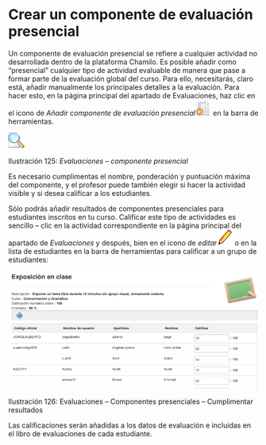# Crear un componente de evaluación presencial

Un componente de evaluación presencial se refiere a cualquier actividad no desarrollada dentro de la plataforma Chamilo. Es posible añadir como “presencial” cualquier tipo de actividad evaluable de manera que pase a formar parte de la evaluación global del curso. Para ello, necesitarás, claro está, añadir manualmente los principales detalles a la evaluación. Para hacer esto, en la página principal del apartado de Evaluaciones, haz clic en el icono de _Añadir componente de evaluación presencial_![](../../.gitbook/assets/graphics197%20%284%29.png) en la barra de herramientas.

![](../../.gitbook/assets/graficos107%20%283%29.png)

Ilustración 125: _Evaluaciones – componente presencial_

Es necesario cumplimentas el nombre, ponderación y puntuación máxima del componente, y el profesor puede también elegir si hacer la actividad visible y si desea calificar a los estudiantes.

Sólo podrás añadir resultados de componentes presenciales para estudiantes inscritos en tu curso. Calificar este tipo de actividades es sencillo – clic en la actividad correspondiente en la página principal del apartado de _Evaluaciones_ y después, bien en el icono de _editar_![](../../.gitbook/assets/graphics199%20%284%29.png) o en la lista de estudiantes en la barra de herramientas para calificar a un grupo de estudiantes:

![](../../.gitbook/assets/graficos108%20%283%29.png)

Ilustración 126: Evaluaciones – Componentes presenciales – Cumplimentar resultados

Las calificaciones serán añadidas a los datos de evaluación e incluidas en el libro de evaluaciones de cada estudiante.

